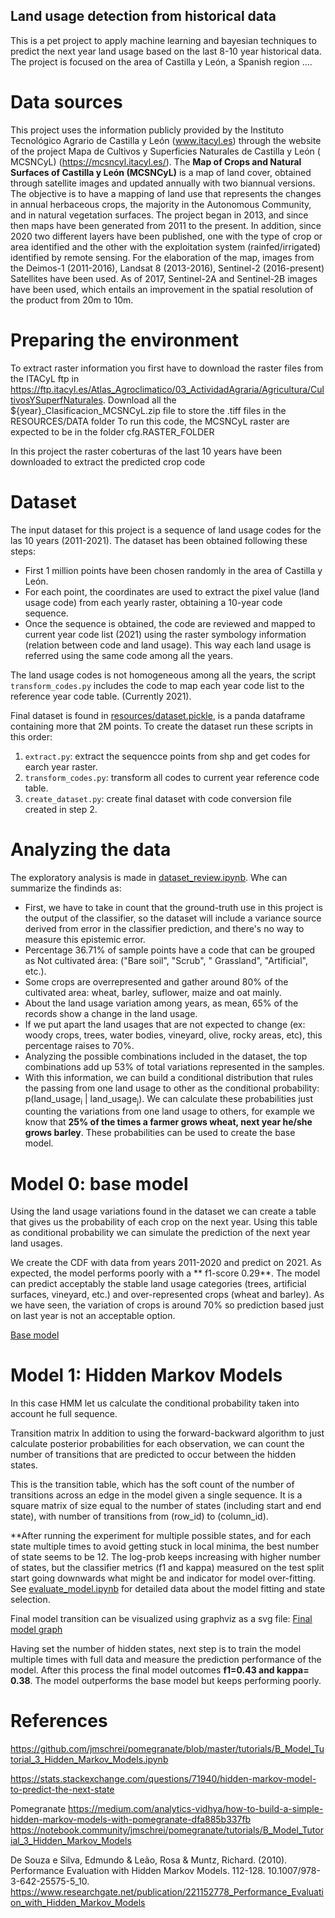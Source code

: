 Land usage detection from historical data
--------------------------------------------

This is a pet project to apply machine learning and bayesian techniques to predict the next year land usage based on the
last 8-10 year historical data. The project is focused on the area of Castilla y León, a Spanish region ....

# Data sources

This project uses the information publicly provided by the Instituto Tecnológico Agrario de Castilla y
León (www.itacyl.es) through the website of the project Mapa de Cultivos y Superficies Naturales de Castilla y León (
MCSNCyL) (https://mcsncyl.itacyl.es/). The **Map of Crops and Natural Surfaces of Castilla y León (MCSNCyL)** is a map
of land cover, obtained through satellite images and updated annually with two biannual versions. The objective is to
have a mapping of land use that represents the changes in annual herbaceous crops, the majority in the Autonomous
Community, and in natural vegetation surfaces. The project began in 2013, and since then maps have been generated from
2011 to the present. In addition, since 2020 two different layers have been published, one with the type of crop or area
identified and the other with the exploitation system (rainfed/irrigated) identified by remote sensing. For the
elaboration of the map, images from the Deimos-1 (2011-2016), Landsat 8 (2013-2016), Sentinel-2 (2016-present)
Satellites have been used. As of 2017, Sentinel-2A and Sentinel-2B images have been used, which entails an improvement
in the spatial resolution of the product from 20m to 10m.

# Preparing the environment

To extract raster information you first have to download the raster files from the ITACyL ftp
in https://ftp.itacyl.es/Atlas_Agroclimatico/03_ActividadAgraria/Agricultura/CultivosYSuperfNaturales. Download all the
${year}_Clasificacion_MCSNCyL.zip file to store the .tiff files in the RESOURCES/DATA folder To run this code, the
MCSNCyL raster are expected to be in the folder cfg.RASTER_FOLDER

In this project the raster coberturas of the last 10 years have been downloaded to extract the predicted crop code

# Dataset

The input dataset for this project is a sequence of land usage codes for the las 10 years (2011-2021). The dataset has
been obtained following these steps:

- First 1 million points have been chosen randomly in the area of Castilla y León.
- For each point, the coordinates are used to extract the pixel value (land usage code) from each yearly raster,
  obtaining a 10-year code sequence.
- Once the sequence is obtained, the code are reviewed and mapped to current year code list (2021) using the raster
  symbology information (relation between code and land usage). This way each land usage is referred using the same code
  among all the years.

The land usage codes is not homogeneous among all the years, the script `transform_codes.py` includes the code to map
each year code list to the reference year code table. (Currently 2021).

Final dataset is found in [resources/dataset.pickle](resources/dataset.pickle), is a panda dataframe containing more
that 2M points. To create the dataset run these scripts in this order:

1. `extract.py`: extract the sequencce points from shp and get codes for earch year raster.
2. `transform_codes.py`: transform all codes to current year reference code table.
3. `create_dataset.py`: create final dataset with code conversion file created in step 2.

# Analyzing the data

The exploratory analysis is made in [dataset_review.ipynb](src/cropseq/data/notebooks/dataset_review.ipynb). Whe can
summarize the findinds as:

- First, we have to take in count that the ground-truth use in this project is the output of the classifier, so the
  dataset will include a variance source derived from error in the classifier prediction, and there's no way to measure
  this epistemic error.
- Percentage 36.71% of sample points have a code that can be grouped as Not cultivated área: ("Bare soil", "Scrub", "
  Grassland", "Artificial", etc.).
- Some crops are overrepresented and gather around 80% of the cultivated area: wheat, barley, suflower, maize and oat
  mainly.
- About the land usage variation among years, as mean, 65% of the records show a change in the land usage.
- If we put apart the land usages that are not expected to change (ex: woody crops, trees, water bodies, vineyard,
  olive, rocky areas, etc), this percentage raises to 70%.
- Analyzing the possible combinations included in the dataset, the top combinations add up 53% of total variations
  represented in the samples.
- With this information, we can build a conditional distribution that rules the passing from one land usage to other as
  the conditional probability: p(land_usage<sub>i</sub> | land_usage<sub>j</sub>). We can calculate these probabilities
  just counting the variations from one land usage to others, for example we know that **25% of the times a farmer grows
  wheat, next year he/she grows barley**. These probabilities can be used to create the base model.

# Model 0: base model

Using the land usage variations found in the dataset we can create a table that gives us the probability of each crop on
the next year. Using this table as conditional probability we can simulate the prediction of the next year land usages.

We create the CDF with data from years 2011-2020 and predict on 2021. As expected, the model performs poorly with a **
f1-score 0.29**. The model can predict acceptably the stable land usage categories (trees, artificial surfaces,
vineyard, etc.) and over-represented crops (wheat and barley). As we have seen, the variation of crops is around 70% so
prediction based just on last year is not an acceptable option.

[Base model](src/cropseq/data/notebooks/dataset_review.ipynb#Estimating-base-model)

# Model 1: Hidden Markov Models

In this case HMM let us calculate the conditional probability taken into account he full sequence.

Transition matrix In addition to using the forward-backward algorithm to just calculate posterior probabilities for each
observation, we can count the number of transitions that are predicted to occur between the hidden states.

This is the transition table, which has the soft count of the number of transitions across an edge in the model given a
single sequence. It is a square matrix of size equal to the number of states (including start and end state), with
number of transitions from (row_id) to (column_id).

**After running the experiment for multiple possible states, and for each state multiple times to avoid getting stuck in
local minima, the best number of state seems to be 12. The log-prob keeps increasing with higher number of states, but
the classifier metrics (f1 and kappa) measured on the test split start going downwards what might be and indicator for
model over-fitting. See  [evaluate_model.ipynb](src/cropseq/hmm/notebooks/evaluate_model.ipynb) for detailed data about
the model fitting and state selection.

Final model transition can be visualized using graphviz as a svg
file: [Final model graph](resources/docs/hmm/final_model_plot.svg)

Having set the number of hidden states, next step is to train the model multiple times with full data and measure the
prediction performance of the model. After this process the final model outcomes **f1=0.43 and kappa= 0.38**. The model
outperforms the base model but keeps performing poorly.

# References

https://github.com/jmschrei/pomegranate/blob/master/tutorials/B_Model_Tutorial_3_Hidden_Markov_Models.ipynb

https://stats.stackexchange.com/questions/71940/hidden-markov-model-to-predict-the-next-state

Pomegranate
https://medium.com/analytics-vidhya/how-to-build-a-simple-hidden-markov-models-with-pomegranate-dfa885b337fb
https://notebook.community/jmschrei/pomegranate/tutorials/B_Model_Tutorial_3_Hidden_Markov_Models

De Souza e Silva, Edmundo & Leão, Rosa & Muntz, Richard. (2010). Performance Evaluation with Hidden Markov Models.
112-128. 10.1007/978-3-642-25575-5_10.
https://www.researchgate.net/publication/221152778_Performance_Evaluation_with_Hidden_Markov_Models
